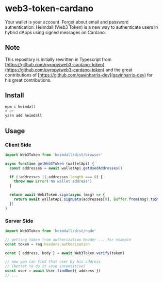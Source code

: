 # web3-token-cardano

Your wallet is your account. Forget about email and password authentication. Heimdall (Web3 Token) is a new way to authenticate users in hybrid dApps using signed messages on Cardano.

## Note

This repository is initially rewritten in Typescript from [https://github.com/pyropy/web3-cardano-token](https://github.com/pyropy/web3-cardano-token) and the great contributions of [https://github.com/gavinharris-dev](gavinharris-dev) for his great contributions.

## Install

```bash
npm i heimdall
# or
yarn add heimdall
```

## Usage

### Client Side

```javascript
import Web3Token from 'heimdall/dist/browser'

async function getWeb3Token (walletApi) {
  const addresses = await walletApi.getUsedAddresses()

  if (!addresses || addresses.length === 0) {
    throw new Error('No wallet address')
  }

  return await Web3Token.sign(async (msg) => {
    return await walletApi.signData(addresses[0], Buffer.from(msg).toString('hex'))
  })
}
```

### Server Side

```javascript
import Web3Token from 'heimdall/dist/node'

// getting token from authorization header ... for example
const token = req.headers.authorization

const { address, body } = await Web3Token.verify(token)

// now you can find that user by his address
// (better to do it case insensitive)
const user = await User.findOne({ address })
// ...
```

